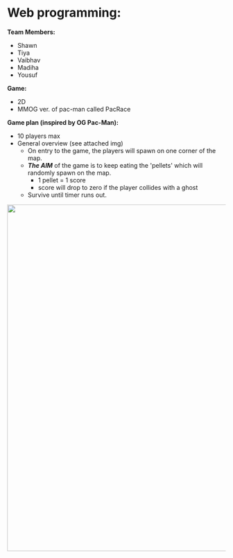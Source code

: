 # Web programming:
__Team Members:__
* Shawn 
* Tiya
* Vaibhav
* Madiha 
* Yousuf

__Game:__
* 2D
* MMOG ver. of pac-man called PacRace

__Game plan (inspired by OG Pac-Man):__
* 10 players max
* General overview (see attached img)
  * On entry to the game, the players will spawn on one corner of the map.
  * ***The AIM*** of the game is to keep eating the 'pellets' which will randomly spawn on the map.
    * 1 pellet = 1 score
    * score will drop to zero if the player collides with a ghost
  * Survive until timer runs out.
  
  

<img src="https://github.com/tiyafrancis/cw/blob/main/image/Game_Plan.PNG" width = 800>
